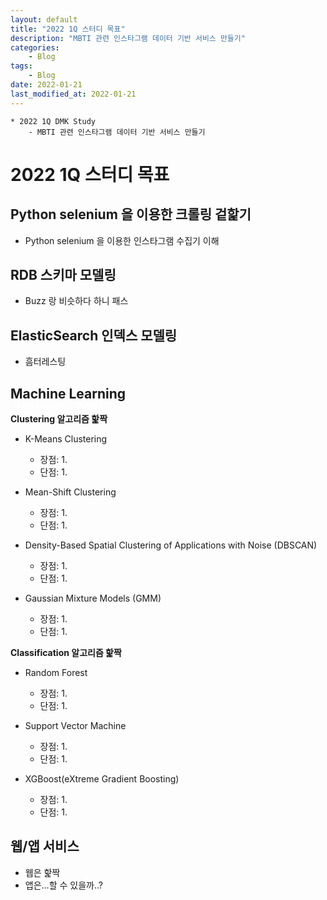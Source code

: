 ```yaml
---
layout: default
title: "2022 1Q 스터디 목표"
description: "MBTI 관련 인스타그램 데이터 기반 서비스 만들기"
categories:
    - Blog
tags:
    - Blog
date: 2022-01-21
last_modified_at: 2022-01-21
---
```

```
* 2022 1Q DMK Study
    - MBTI 관련 인스타그램 데이터 기반 서비스 만들기
```
# 2022 1Q 스터디 목표

## Python selenium 을 이용한 크롤링 겉핥기
- Python selenium 을 이용한 인스타그램 수집기 이해

## RDB 스키마 모델링
- Buzz 랑 비슷하다 하니 패스

## ElasticSearch 인덱스 모델링
- 흠터레스팅

## Machine Learning
**Clustering 알고리즘 핥짝**
- K-Means Clustering
    - 장점:
        1. 
    - 단점:
        1. 

- Mean-Shift Clustering
    - 장점:
        1. 
    - 단점:
        1. 

- Density-Based Spatial Clustering of Applications with Noise (DBSCAN)
    - 장점:
        1. 
    - 단점:
        1. 

- Gaussian Mixture Models (GMM)
    - 장점:
        1. 
    - 단점:
        1. 

**Classification 알고리즘 핥짝**
- Random Forest
    - 장점:
        1. 
    - 단점:
        1. 

- Support Vector Machine
    - 장점:
        1. 
    - 단점:
        1. 

- XGBoost(eXtreme Gradient Boosting)
    - 장점:
        1. 
    - 단점:
        1. 

## 웹/앱 서비스
- 웹은 핥짝
- 앱은...할 수 있을까..?
